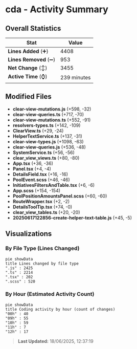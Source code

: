 # cda - Activity Summary 

## Overall Statistics

| Stat                   | Value                                                             |
| ---------------------- | ----------------------------------------------------------------- |
| **Lines Added** (➕)   | 4408                                          |
| **Lines Removed** (➖) | 953                                        |
| **Net Change** (↕)    | 3455                |
| **Active Time** (⌚)   | 239 minutes |


## Modified Files
- **clear-view-mutations.js** (+598, -32)
- **clear-view-queries.ts** (+717, -70)
- **clear-view-mutations.ts** (+552, -91)
- **resolvers-types.ts** (+142, -109)
- **ClearView.ts** (+29, -24)
- **HelperTextService.ts** (+137, -31)
- **clear-view-types.js** (+1098, -63)
- **clear-view-queries.js** (+536, -48)
- **SystemService.ts** (+56, -56)
- **clear_view_views.ts** (+80, -80)
- **App.tsx** (+36, -36)
- **Panel.tsx** (+4, -4)
- **DetailsField.tsx** (+16, -16)
- **PoolEvent.scss** (+46, -46)
- **InitiativesFiltersAndTable.tsx** (+6, -6)
- **App.scss** (+154, -154)
- **PoolPositionAmountsPanel.scss** (+60, -60)
- **RouteWrapper.tsx** (+2, -2)
- **DetailsToolTip.tsx** (+74, -0)
- **clear_view_tables.ts** (+20, -20)
- **20250617122856-create-helper-text-table.js** (+45, -5)

## Visualizations

### By File Type (Lines Changed)

```mermaid
pie showData
title Lines changed by file type
".js" : 2425
".ts" : 2214
".tsx" : 202
".scss" : 520
```

### By Hour (Estimated Activity Count)

```mermaid
pie showData
title Coding activity by hour (count of changes)
"00h" : 40
"09h" : 55
"10h" : 59
"11h" : 7
"12h" : 17
```


> **Last Updated:** 18/06/2025, 12:37:19